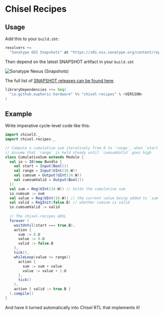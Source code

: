 # Chisel Recipes

## Usage

Add this to your `build.sbt`:

```sbt
resolvers +=
  "Sonatype OSS Snapshots" at "https://s01.oss.sonatype.org/content/repositories/snapshots"
```

Then depend on the latest SNAPSHOT artifact in your `build.sbt`

![Sonatype Nexus (Snapshots)](https://img.shields.io/nexus/s/io.github.euphoric-hardware/chisel-recipes_2.13?server=https%3A%2F%2Fs01.oss.sonatype.org)

The full list of [SNAPSHOT releases can be found here](https://s01.oss.sonatype.org/content/repositories/snapshots/io/github/euphoric-hardware/chisel-recipes_2.13/).

```sbt
libraryDependencies ++= Seq(
  "io.github.euphoric-hardware" %% "chisel-recipes" % <VERSION>
)
```

## Example

Write imperative cycle-level code like this:

```scala
import chisel3._
import chisel.recipes._

// Compute a cumulative sum iteratively from 0 to `range`, when `start` goes high
// Assume that `range` is held steady until `cumsumValid` goes high
class CumulativeSum extends Module {
  val io = IO(new Bundle {
    val start = Input(Bool())
    val range = Input(UInt(16.W))
    val cumsum = Output(UInt(24.W))
    val cumsumValid = Output(Bool())
  })
  val sum = Reg(UInt(24.W)) // holds the cumulative sum
  io.cumsum := sum
  val value = Reg(UInt(16.W)) // the current value being added to `sum`
  val valid = RegInit(false.B) // whether cumsum is valid
  io.cumsumValid := valid
  
  // The chisel-recipes eDSL
  forever (
    waitUntil(start === true.B),
    action {
      sum := 0.U
      value := 0.U
      valid := false.B
    },
    tick(),
    whileLoop(value <= range)(
      action {
        sum := sum + value
        value := value + 1.U
      },
      tick()
    ),
    action { valid := true.B }
  ).compile()
}
```

And have it turned automatically into Chisel RTL that implements it!
